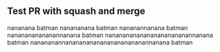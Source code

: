 ## Test PR with squash and merge
nananana batman
nanananana batman
nananannanana batman 
nananananananannanana batman 
nanananananananananananannanana batman 
nanananannanananananananananananannanana batman 
